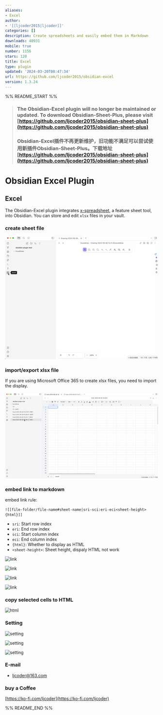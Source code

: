 ```yaml
---
aliases:
- Excel
author:
- '[[ljcoder2015|ljcoder]]'
categories: []
description: Create spreadsheets and easily embed them in Markdown
downloads: 40931
mobile: true
number: 1156
stars: 120
title: Excel
type: plugin
updated: '2024-03-20T08:47:34'
url: https://github.com/ljcoder2015/obsidian-excel
version: 1.3.24
---
```


%% README_START %%

> ### The Obsidian-Excel plugin will no longer be maintained or updated. To download Obsidian-Sheet-Plus, please visit [https://github.com/ljcoder2015/obsidian-sheet-plus](https://github.com/ljcoder2015/obsidian-sheet-plus)
> ### Obsidian-Excel插件不再更新维护，旧功能不满足可以尝试使用新插件Obsidian-Sheet-Plus。下载地址 [https://github.com/ljcoder2015/obsidian-sheet-plus](https://github.com/ljcoder2015/obsidian-sheet-plus)

# Obsidian Excel Plugin

## Excel
The Obsidian-Excel plugin integrates [x-spreadsheet](https://github.com/myliang/x-spreadsheet), a feature sheet tool, into Obsidian. You can store and edit `xlsx` files in your vault.

### create sheet file
![Alt text](https://raw.githubusercontent.com/ljcoder2015/obsidian-excel/HEAD/doc/img/create.gif)

### import/export xlsx file
If you are using Microsoft Office 365 to create xlsx files, you need to import the display.

![import](https://raw.githubusercontent.com/ljcoder2015/obsidian-excel/HEAD/doc/img/import.gif)

### embed link to markdown

embed link rule:

```![[file-folder/file-name#sheet-name|sri-sci:eri-eci<sheet-height>{html}]]```

- `sri`: Start row index
- `eri`: End row index
- `sci`: Start column index
- `eci`: End column index
- `{html}`: Whether to display as HTML
- `<sheet-height>`: Sheet height, dispaly HTML not work


![link](https://raw.githubusercontent.com/ljcoder2015/obsidian-excel/HEAD/doc/img/link.gif)

![link](https://raw.githubusercontent.com/ljcoder2015/obsidian-excel/HEAD/doc/img/part-link.gif)

![link](https://raw.githubusercontent.com/ljcoder2015/obsidian-excel/HEAD/doc//img/embed-link-height.gif)

![link](https://raw.githubusercontent.com/ljcoder2015/obsidian-excel/HEAD/doc//img/embed_html.gif)

### copy selected cells to HTML

![html](https://raw.githubusercontent.com/ljcoder2015/obsidian-excel/HEAD/doc/img/html.gif)

### Setting

![setting](https://raw.githubusercontent.com/ljcoder2015/obsidian-excel/HEAD/doc/img/setting-file.gif)

![setting](https://raw.githubusercontent.com/ljcoder2015/obsidian-excel/HEAD/doc/img/setting-embed.gif)

![setting](https://raw.githubusercontent.com/ljcoder2015/obsidian-excel/HEAD/doc//img/setting-sheet.gif)

### E-mail

- ljcoder@163.com

### buy a Coffee

[https://ko-fi.com/ljcoder](https://ko-fi.com/ljcoder)



%% README_END %%